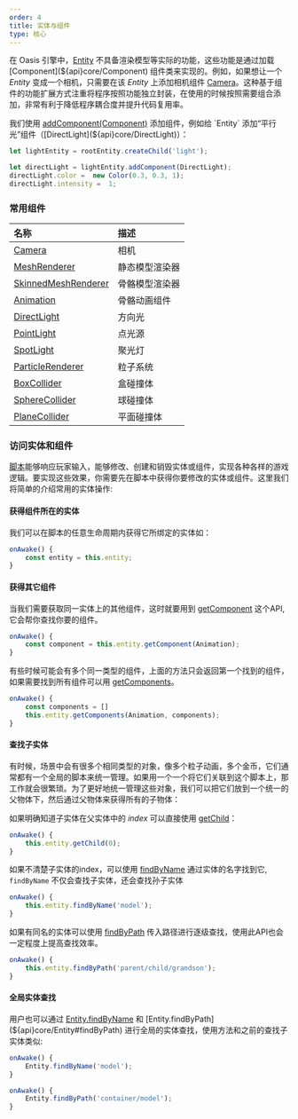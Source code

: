 ```yaml
---
order: 4
title: 实体与组件
type: 核心
---
```


在 Oasis 引擎中，[Entity](${api}core/Entity) 不具备渲染模型等实际的功能，这些功能是通过加载 [Component](${api}core/Component) 组件类来实现的。例如，如果想让一个 *Entity* 变成一个相机，只需要在该 *Entity* 上添加相机组件 [Camera](${api}core/Camera)。这种基于组件的功能扩展方式注重将程序按照功能独立封装，在使用的时候按照需要组合添加，非常有利于降低程序耦合度并提升代码复用率。


我们使用 [addComponent(Component)](${api}core/Entity#addComponent) 添加组件，例如给 `Entity` 添加“平行光”组件（[DirectLight](${api}core/DirectLight)）：


```typescript
let lightEntity = rootEntity.createChild('light');

let directLight = lightEntity.addComponent(DirectLight);
directLight.color =  new Color(0.3, 0.3, 1);
directLight.intensity =  1;
```


### 常用组件
| 名称 |  描述 |
| :--- | :--- |
| [Camera](${api}core/Camera) | 相机 |
| [MeshRenderer](${api}core/MeshRenderer) |  静态模型渲染器 |
| [SkinnedMeshRenderer](${api}core/SkinnedMeshRenderer) | 骨骼模型渲染器 |
| [Animation](${api}core/Animation) | 骨骼动画组件 |
| [DirectLight](${api}core/DirectLight) | 方向光 |
| [PointLight](${api}core/PointLight) | 点光源 |
| [SpotLight](${api}core/SpotLight) | 聚光灯 |
| [ParticleRenderer](${api}core/ParticleRenderer) | 粒子系统 |
| [BoxCollider](${api}core/BoxCollider) | 盒碰撞体 |
| [SphereCollider](${api}core/SphereCollider) | 球碰撞体 |
| [PlaneCollider](${api}core/PlaneCollider) | 平面碰撞体 |



### 访问实体和组件

[脚本](${docs}script-cn)能够响应玩家输入，能够修改、创建和销毁实体或组件，实现各种各样的游戏逻辑。要实现这些效果，你需要先在脚本中获得你要修改的实体或组件。这里我们将简单的介绍常用的实体操作:

#### 获得组件所在的实体
我们可以在脚本的任意生命周期内获得它所绑定的实体如：
```typescript
onAwake() {
	const entity = this.entity;
}
```
#### 获得其它组件

当我们需要获取同一实体上的其他组件，这时就要用到 [getComponent](${api}core/Entity#getComponent) 这个API, 它会帮你查找你要的组件。

```typescript
onAwake() {
	const component = this.entity.getComponent(Animation);
}
```

有些时候可能会有多个同一类型的组件，上面的方法只会返回第一个找到的组件，如果需要找到所有组件可以用 [getComponents](${api}core/Entity#getComponents)。

```typescript
onAwake() {
 	const components = []
	this.entity.getComponents(Animation, components);
}
```

#### 查找子实体
有时候，场景中会有很多个相同类型的对象，像多个粒子动画，多个金币，它们通常都有一个全局的脚本来统一管理。如果用一个一个将它们关联到这个脚本上，那工作就会很繁琐。为了更好地统一管理这些对象，我们可以把它们放到一个统一的父物体下，然后通过父物体来获得所有的子物体：

如果明确知道子实体在父实体中的 *index* 可以直接使用 [getChild](${api}core/Entity#getChild)：          

```typescript
onAwake() {
	this.entity.getChild(0);
}
```

如果不清楚子实体的index，可以使用 [findByName](${api}core/Entity#findByName) 通过实体的名字找到它, `findByName` 不仅会查找子实体，还会查找孙子实体

```typescript
onAwake() {
	this.entity.findByName('model');
}
```

如果有同名的实体可以使用 [findByPath](${api}core/Entity#findByPath) 传入路径进行逐级查找，使用此API也会一定程度上提高查找效率。

```typescript
onAwake() {
	this.entity.findByPath('parent/child/grandson');
}
```

#### 全局实体查找

用户也可以通过 [Entity.findByName](${api}core/Entity#findByName) 和 [Entity.findByPath](${api}core/Entity#findByPath) 进行全局的实体查找，使用方法和之前的查找子实体类似:

```typescript
onAwake() {
	Entity.findByName('model');
}
```
```typescript
onAwake() {
	Entity.findByPath('container/model');
}
```


